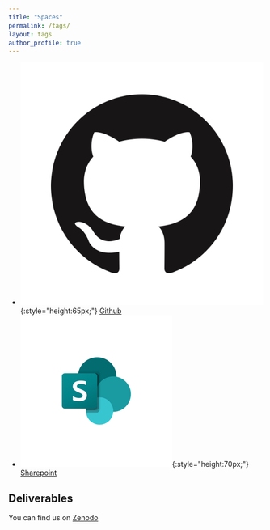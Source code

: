 ```yaml
---
title: "Spaces"
permalink: /tags/
layout: tags
author_profile: true
---
```



- ![](/img/GitHub.png){:style="height:65px;"} [Github](https://github.com/MareGraph-EU) 
- ![](/img/sharepoint.png){:style="height:70px;"} [Sharepoint](https://vliz.sharepoint.com/sites/project_MAREGRAPH)

## Deliverables
You can find us on [Zenodo](https://zenodo.org/communities/maregraph/?page=1&size=20)
